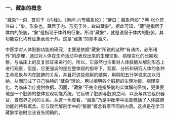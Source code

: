### 一、藏象的概念

“藏象”一词，首见于《内经》。《素问·六节藏象论》：“帝曰：藏象何如”？明·张介宾注曰：“象，形象也。藏居于内、形见于外，故曰藏象”。据此可知，“藏”是指居于体内的脏腑，“象”是指现于体外的征象。所谓“藏象”，就是说居于体内的脏腑，其功能变化均有征象表现于外。这是“藏象”的基本涵义。

中医学对人体脏腑功能的研究，主要是依据“藏象”所说的这种“有诸内，必形诸外”的原理，通过对人体在生命活动中表现出来的生理现象、病理变化的长期观察，与临床上的反复验证来进行的。所以，它虽然也注重对人体脏腑从解剖形态上进行观察，但是，它更强调的是在整体观的指导下，观察、分析和研究人体的各种生命现象与内在脏腑的关系，并且将这些观察的结果，用阴阳五行学说来加以归纳，从而形成了自己独特的“藏象”理论。用以阐明各个脏腑的生理功能、病理变化，为临床治疗提供依据。因而，“藏象”不完全是指脏腑的实体解剖系统，更重要地是一个脏腑的整体宏观功能系统。它反映了脏腑与脏腑之间、以及与其它组织器官、自然界之间的关系。从这一角度看，“藏象”乃是中医学中高度概括了人体脏腑功能的特有概念。它与现代解剖学中的“脏腑”概念有着不同的内涵。这点是在学习藏象学说时应该首先明确的。
